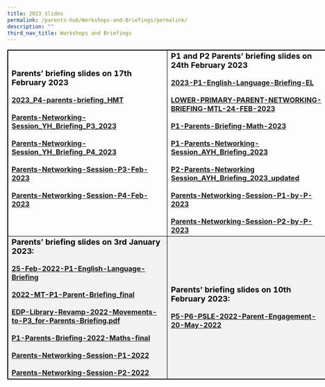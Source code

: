 ```yaml
---
title: 2023 Slides
permalink: /parents-hub/Workshops-and-Briefings/permalink/
description: ""
third_nav_title: Workshops and Briefings
---
```

<table style="border: 1px solid black; width: 840px;">
  <tbody>
    <tr>
      <td style="border: 1px solid black; width: 350px;">
        <b>
          <strong style="color: black; font-size: 18;">Parents’ briefing slides on 17th February 2023</strong>
          <br>
          <br>
          <a href="https://drive.google.com/file/d/1Vb9qdlRLXpcV96h8PPjZEgPzBDHya5pm/view?usp=share_link">2023_P4-parents-briefing_HMT<br>
            <br>
          </a>
          <a href="https://drive.google.com/file/d/1kPpKlBFCAKHQOYXNxZD2K8RGe_NQnJ2k/view?usp=share_link">Parents-Networking-Session_YH_Briefing_P3_2023</a>
          <br>
          <br>
          <a href="https://drive.google.com/file/d/1TuiNVTi_PFPxcjKXdTU0Y6da-URxaRej/view?usp=share_link">Parents-Networking-Session_YH_Briefing_P4_2023</a>
          <br>
          <br>
          <a href="Parents-Networking-Session-P3-Feb-2023">Parents-Networking-Session-P3-Feb-2023</a>
          <br>
          <br>
          <a href="https://drive.google.com/file/d/1LR3JfrIRBk0awSjN1bidEdg6Jk6Vz-ll/view?usp=share_link">Parents-Networking-Session-P4-Feb-2023</a>
          <br>
          <br>
        </b>
      </td>
      <td style="border: 1px solid black; width: 350px;">
        <b>
          <strong style="color: black; font-size: 18;">P1 and P2 Parents’ briefing slides on 24th February 2023</strong>
          <br>
          <br>
          <a href="https://drive.google.com/file/d/1gA32gIsj9LNkAHsr3kdspRqWb8N3CuK2/view?usp=share_link">2023-P1-English-Language-Briefing-EL <br>
            <br>
          </a>
          <a href="https://drive.google.com/file/d/1Jx8QiLOMQ3jujalf4i5VoMCD_VoOKxO0/view?usp=share_link">LOWER-PRIMARY-PARENT-NETWORKING-BRIEFING-MTL-24-FEB-2023</a>
          <br>
          <br>
          <a href="https://drive.google.com/file/d/11tzEOm8_HQ30-kqQPAxTMoAcI81HovEr/view?usp=share_link">P1-Parents-Briefing-Math-2023</a>
          <br>
          <br>
          <a href="https://drive.google.com/file/d/1NY54TTFaPfiFTKs5Gf1kSU2VXv0ZjRPU/view?usp=share_link">P1-Parents-Networking-Session_AYH_Briefing_2023</a>
          <br>
          <br>
          <a href="https://drive.google.com/file/d/1kxfbBZafbAK7lrFSQrz-HleiDlpwt77t/view?usp=share_link">P2-Parents-Networking Session_AYH_Briefing_2023_updated</a>
					          <br>
          <br>
          <a href="https://drive.google.com/file/d/18tlgcfxmKTa6GpDm7Jia1pzGtSnyf9YL/view?usp=share_link">Parents-Networking-Session-P1-by-P-2023</a>
					          <br>
          <br>
          <a href="https://drive.google.com/file/d/18tlgcfxmKTa6GpDm7Jia1pzGtSnyf9YL/view?usp=share_link">Parents-Networking-Session-P2-by-P-2023</a>
          <br>
        </b>
      </td>
    </tr>
    <tr style="background-color: #f2f2f2;">
      <td style="border: 1px solid black; width: 350px;">
        <b>
          <strong style="color: black; font-size: 18;">Parents’ briefing slides on 3rd January 2023:</strong>
          <br>
          <br>
          <a href="https://drive.google.com/file/d/1YfK17wRU-utxW_uFnouEWKQ92MsQsKsy/view?usp=share_link">25-Feb-2022-P1-English-Language-Briefing <br>
            <br>
          </a>
          <a href="https://drive.google.com/file/d/1GLS_Y-oBmt_Lw11IW94Bt9pIDyEVVfPG/view?usp=share_link">2022-MT-P1-Parent-Briefing_final <br>
            <br>
          </a>
          <a href="https://drive.google.com/file/d/1uY0oikxatxevLEx6_pNa2V1ToaUI03eJ/view?usp=share_link">EDP-Library-Revamp-2022-Movements-to-P3_for-Parents-Briefing.pdf <br>
            <br>
          </a>
          <a href="https://drive.google.com/file/d/1kowUi9OtNjZ2asyZn0ThJz58tavf9ZU6/view?usp=share_link">P1-Parents-Briefing-2022-Maths-final</a>
          <br>
          <br>
          <a href="https://drive.google.com/file/d/1oc6fW_OD7DhuaGy3LF5CWnrqTghcQi0O/view?usp=share_link">Parents-Networking-Session-P1-2022</a>
          <br>
          <br>
          <a href="https://drive.google.com/file/d/19TFqrrEaA4WlzzCCDKcWNBBgYD9hocNB/view?usp=share_link">Parents-Networking-Session-P2-2022</a>
          <br>
        </b>
      </td>
      <td style="border: 1px solid black; width: 350px;">
        <b>
          <strong style="color: black; font-size: 18;">Parents’ briefing slides on 10th February 2023:</strong>
          <br>
          <br>
          <a href="https://drive.google.com/file/d/1FP1jBqAhmRxhd_J00WbZSTIzeEP1ytxA/view?usp=share_link">P5-P6-PSLE-2022-Parent-Engagement-20-May-2022 <br>